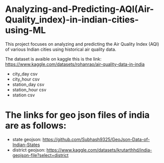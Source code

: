 # Analyzing-and-Predicting-AQI(Air-Quality_index)-in-indian-cities-using-ML
This project focuses on analyzing and predicting the Air Quality Index (AQI) of various Indian cities using historical air quality data. 

The dataset is avaible on kaggle this is the link: https://www.kaggle.com/datasets/rohanrao/air-quality-data-in-india

* city_day csv
* city_hour csv
* station_day csv
* station_hour csv
* station csv

# The links for geo json files of india are as follows:

* state geojson: https://github.com/Subhash9325/GeoJson-Data-of-Indian-States
* district geojson: https://www.kaggle.com/datasets/krutarthhd/india-geojson-file?select=district
